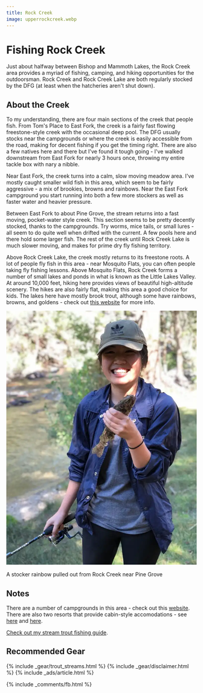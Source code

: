 ```yaml
---
title: Rock Creek
image: upperrockcreek.webp
---
```


# Fishing Rock Creek

Just about halfway between Bishop and Mammoth Lakes, the Rock Creek area provides a myriad of fishing, camping, and hiking opportunities for the outdoorsman. Rock Creek and Rock Creek Lake are both regularly stocked by the DFG (at least when the hatcheries aren't shut down).


## About the Creek

To my understanding, there are four main sections of the creek that people fish. From Tom's Place to East Fork, the creek is a fairly fast flowing freestone-style creek with the occasional deep pool. The DFG usually stocks near the campgrounds or where the creek is easily accessible from the road, making for decent fishing if you get the timing right. There are also a few natives here and there but I've found it tough going - I've walked downstream from East Fork for nearly 3 hours once, throwing my entire tackle box with nary a nibble.

Near East Fork, the creek turns into a calm, slow moving meadow area. I've mostly caught smaller wild fish in this area, which seem to be fairly aggressive - a mix of brookies, browns and rainbows. Near the East Fork campground you start running into both a few more stockers as well as faster water and heavier pressure.

Between East Fork to about Pine Grove, the stream returns into a fast moving, pocket-water style creek. This section seems to be pretty decently stocked, thanks to the campgrounds. Try worms, mice tails, or small lures - all seem to do quite well when drifted with the current. A few pools here and there hold some larger fish. The rest of the creek until Rock Creek Lake is much slower moving, and makes for prime dry fly fishing territory.

Above Rock Creek Lake, the creek mostly returns to its freestone roots. A lot of people fly fish in this area - near Mosquito Flats, you can often people taking fly fishing lessons. Above Mosquito Flats, Rock Creek forms a number of small lakes and ponds in what is known as the Little Lakes Valley. At around 10,000 feet, hiking here provides views of beautiful high-altitude scenery. The hikes are also fairly flat, making this area a good choice for kids. The lakes here have mostly brook trout, although some have rainbows, browns, and goldens - check out [this website](https://flyfishingthesierra.com/rcreekbc.htm) for more info.

![A happy fisherman with a stocker rainbow pulled out from Rock Creek](/assets/images/rockcreektrout.webp)
<div class="caption">A stocker rainbow pulled out from Rock Creek near Pine Grove</div>

## Notes

There are a number of campgrounds in this area - check out this [website](https://rockcreeklodge.com/camping/). There are also two resorts that provide cabin-style accomodations - see [here](https://rockcreeklodge.com/) and [here](https://www.rockcreeklakesresort.com/).

[Check out my stream trout fishing guide](/troutstreams).

## Recommended Gear

{% include _gear/trout_streams.html %}
{% include _gear/disclaimer.html %}
{% include _ads/article.html %}

{% include _comments/fb.html %}